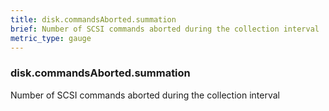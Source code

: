 ```yaml
---
title: disk.commandsAborted.summation
brief: Number of SCSI commands aborted during the collection interval
metric_type: gauge
---
```

### disk.commandsAborted.summation

Number of SCSI commands aborted during the collection interval